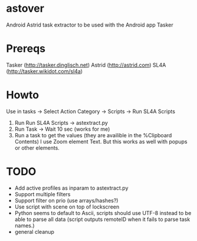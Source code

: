 astover
=======

Android Astrid task extractor to be used with the Android app Tasker

Prereqs
=======

Tasker (http://tasker.dinglisch.net)
Astrid (http://astrid.com)
SL4A (http://tasker.wikidot.com/sl4a)


Howto
=====

Use in tasks -> Select Action Category -> Scripts -> Run SL4A Scripts

1. Run Run SL4A Scripts -> astextract.py
2. Run Task -> Wait 10 sec (works for me)
3. Run a task to get the values (they are availible in the %Clipboard Contents)
	I use Zoom element Text.
	But this works as well with popups or other elements.


TODO
====

- Add active profiles as inparam to astextract.py
- Support multiple filters
- Support filter on prio (use arrays/hashes?)
- Use script with scene on top of lockscreen
- Python seems to default to Ascii, scripts should use UTF-8 instead to be able to parse all data 
  (script outputs remoteID when it fails to parse task names.)
- general cleanup
